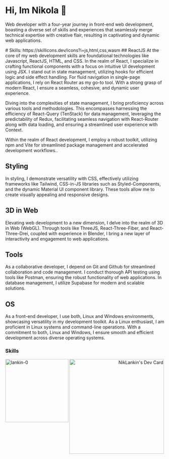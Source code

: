 # Hi, Im Nikola 👋
<div>
 <p>Web developer with a four-year journey in front-end web development, boasting a diverse set of skills and experiences that seamlessly merge technical expertise with creative flair, resulting in captivating and dynamic web applications.</p>
</div>
# Skills:
https://skillicons.dev/icons?i=js,html,css,wasm
## ReactJS 
At the core of my web development skills are foundational technologies like Javascript, ReactJS, HTML, and CSS. In the realm of React, I specialize in crafting functional components with a focus on intuitive UI development using JSX. I stand out in state management, utilizing hooks for efficient logic and side effect handling. For fluid navigation in single-page applications, I rely on React Router as my go-to tool. With a strong grasp of modern React, I ensure a seamless, cohesive, and dynamic user experience.

Diving into the complexities of state management, I bring proficiency across various tools and methodologies. This encompasses harnessing the efficiency of React-Query (TenStack) for data management, leveraging the predictability of Redux, facilitating seamless navigation with React-Router along with data loading, and ensuring a streamlined user experience with Context.

Within the realm of React development, I employ a robust toolkit, utilizing npm and Vite for streamlined package management and accelerated development workflows..

## Styling

In styling, I demonstrate versatility with CSS, effectively utilizing frameworks like Tailwind, CSS-in-JS libraries such as Styled-Components, and the dynamic Material UI component library. These tools allow me to create visually appealing and responsive designs.

## 3D in Web
Elevating web development to a new dimension, I delve into the realm of 3D in Web (WebGL). Through tools like ThreeJS, React-Three-Fiber, and React-Three-Drei, coupled with experience in Blender, I bring a new layer of interactivity and engagement to web applications.

## Tools
As a collaborative developer, I depend on Git and Github for streamlined collaboration and code management. I conduct thorough API testing using tools like Postman, ensuring the robust functionality of web applications. In database management, I utilize Supabase for modern and scalable solutions.

## OS
As a front-end developer, I use both, Linux and Windows environments, showcasing versatility in my development toolkit. As a Linux enthusiast, I am proficient in Linux systems and command-line operations. With a commitment to both, Linux and Windows, I ensure smooth and efficient development across diverse operating systems.

<h3 align="left">Skills</h3>
<img align="left" height="200em" src="https://github-readme-stats.vercel.app/api/top-langs/?username=lankin-0&layout=compact&theme=dark" alt=lankin-0 />
 <div>
  <a align="right" href="https://app.daily.dev/lankin0"><img src="https://api.daily.dev/devcards/e052db8f83234f60a43b904ed488aa64.png?r=qn1" width="300" alt="NikLankin's Dev Card"/></a>
 </div>




